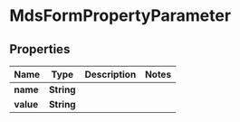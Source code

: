 
# MdsFormPropertyParameter

## Properties
Name | Type | Description | Notes
------------ | ------------- | ------------- | -------------
**name** | **String** |  | 
**value** | **String** |  | 



